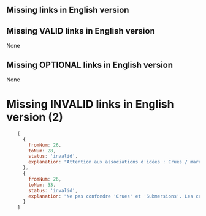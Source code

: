 ## Missing links in English version

## Missing VALID links in English version

None

## Missing OPTIONAL links in English version

None

# Missing INVALID links in English version (2)

```js
    [
      {
        fromNum: 26,
        toNum: 28,
        status: 'invalid',
        explanation: "Attention aux associations d'idées : Crues / marécages / moustiques... Les crues peuvent amener des situations sanitaires dégradées, mais ce n'est pas de cela qu'on parle quand on évoque les vecteurs de maladie qui se déplacent à cause du changement climatique."
      },
      {
        fromNum: 26,
        toNum: 33,
        status: 'invalid',
        explanation: "Ne pas confondre 'Crues' et 'Submersions'. Les crues, ce sont les rivières qui débordent (c'est de l'eau douce). Les submersions, c'est la mer qui entre dans les terres (c'est de l'eau salée)."
      }
    ]
```
